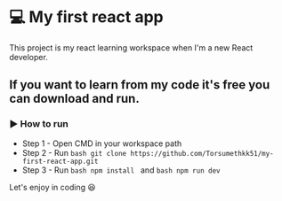 # 💻 My first react app

This project is my react learning workspace when I'm a new React developer.

## If you want to learn from my code it's free you can download and run.

### ▶️ How to run

+ Step 1 - Open CMD in your workspace path
+ Step 2 - Run ```bash git clone https://github.com/Torsumethkk51/my-first-react-app.git```
+ Step 3 - Run ```bash npm install ``` and ```bash npm run dev ```

Let's enjoy in coding 😆
